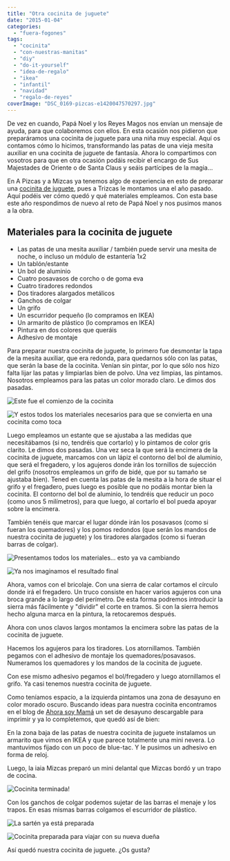 ```yaml
---
title: "Otra cocinita de juguete"
date: "2015-01-04"
categories:
  - "fuera-fogones"
tags:
  - "cocinita"
  - "con-nuestras-manitas"
  - "diy"
  - "do-it-yourself"
  - "idea-de-regalo"
  - "ikea"
  - "infantil"
  - "navidad"
  - "regalo-de-reyes"
coverImage: "DSC_0169-pizcas-e1420047570297.jpg"
---
```


De vez en cuando, Papá Noel y los Reyes Magos nos envían un mensaje de ayuda, para que colaboremos con ellos. En esta ocasión nos pidieron que preparáramos una cocinita de juguete para una niña muy especial. Aquí os contamos cómo lo hicimos, transformando las patas de una vieja mesita auxiliar en una cocinita de juguete de fantasía. Ahora lo compartimos con vosotros para que en otra ocasión podáis recibir el encargo de Sus Majestades de Oriente o de Santa Claus y seáis partícipes de la magia...

En A Pizcas y a Mizcas ya tenemos algo de experiencia en esto de preparar una [cocinita de juguete](/cocinita-infantil-handmade/ "Cocinita de juguete de Trizcas"), pues a Trizcas le montamos una el año pasado. Aquí podéis ver cómo quedó y qué materiales empleamos. Con esta base este año respondimos de nuevo al reto de Papá Noel y nos pusimos manos a la obra.

## Materiales para la cocinita de juguete

- Las patas de una mesita auxiliar / también puede servir una mesita de noche, o incluso un módulo de estantería 1x2
- Un tablón/estante
- Un bol de aluminio
- Cuatro posavasos de corcho o de goma eva
- Cuatro tiradores redondos
- Dos tiradores alargados metálicos
- Ganchos de colgar
- Un grifo
- Un escurridor pequeño (lo compramos en IKEA)
- Un armarito de plástico (lo compramos en IKEA)
- Pintura en dos colores que queráis
- Adhesivo de montaje

Para preparar nuestra cocinita de juguete, lo primero fue desmontar la tapa de la mesita auxiliar, que era redonda, para quedarnos sólo con las patas, que serán la base de la cocinita. Venían sin pintar, por lo que sólo nos hizo falta lijar las patas y limpiarlas bien de polvo. Una vez limpias, las pintamos. Nosotros empleamos para las patas un color morado claro. Le dimos dos pasadas.

![Este fue el comienzo de la cocinita](images/DSC_0371-pizcas.jpg)

![Y estos todos los materiales necesarios para que se convierta en una cocinita como toca](images/DSC_0372-pizcas.jpg)

Luego empleamos un estante que se ajustaba a las medidas que necesitábamos (si no, tendréis que cortarlo) y lo pintamos de color gris clarito. Le dimos dos pasadas. Una vez seca la que será la encimera de la cocinita de juguete, marcamos con un lápiz el contorno del bol de aluminio, que será el fregadero, y los agujeros donde irán los tornillos de sujección del grifo (nosotros empleamos un grifo de bidé, que por su tamaño se ajustaba bien). Tened en cuenta las patas de la mesita a la hora de situar el grifo y el fregadero, pues luego es posible que no podáis montar bien la cocinita. El contorno del bol de aluminio, lo tendréis que reducir un poco (como unos 5 milímetros), para que luego, al cortarlo el bol pueda apoyar sobre la encimera.

También tenéis que marcar el lugar dónde irán los posavasos (como si fueran los quemadores) y los pomos redondos (que serán los mandos de nuestra cocinita de juguete) y los tiradores alargados (como si fueran barras de colgar).

![Presentamos todos los materiales... esto ya va cambiando](images/DSC_0366-pizcas.jpg)

![Ya nos imaginamos el resultado final](images/DSC_0367-pizcas.jpg)

Ahora, vamos con el bricolaje. Con una sierra de calar cortamos el círculo donde irá el fregadero. Un truco consiste en hacer varios agujeros con una broca grande a lo largo del perímetro. De esta forma podremos introducir la sierra más fácilmente y "dividir" el corte en tramos. Si con la sierra hemos hecho alguna marca en la pintura, la retocaremos después.

Ahora con unos clavos largos montamos la encimera sobre las patas de la cocinita de juguete.

Hacemos los agujeros para los tiradores. Los atornillamos. También pegamos con el adhesivo de montaje los quemadores/posavasos. Numeramos los quemadores y los mandos de la cocinita de juguete.

Con ese mismo adhesivo pegamos el bol/fregadero y luego atornillamos el grifo. Ya casi tenemos nuestra cocinita de juguete.

Como teníamos espacio, a la izquierda pintamos una zona de desayuno en color morado oscuro. Buscando ideas para nuestra cocinita encontramos en el blog de [Ahora soy Mamá](http://ahorasoymama.com/comida-de-juguete-de-papel-set-de-desayuno-descargable-gratis/ "Set desayuno imprimible") un set de desayuno descargable para imprimir y ya lo completemos, que quedó así de bien:

En la zona baja de las patas de nuestra cocinita de juguete instalamos un armarito que vimos en IKEA y que parece totalmente una mini nevera. Lo mantuvimos fijado con un poco de blue-tac. Y le pusimos un adhesivo en forma de reloj.

Luego, la iaia Mizcas preparó un mini delantal que Mizcas bordó y un trapo de cocina.

![Cocinita terminada!](images/DSC_0189-pizcas.jpg)

Con los ganchos de colgar podemos sujetar de las barras el menaje y los trapos. En esas mismas barras colgamos el escurridor de plástico.

![La sartén ya está preparada](images/DSC_0184-pizcas.jpg)

![Cocinita preparada para viajar con su nueva dueña](images/DSC_0169-pizcas-e1420047570297.jpg)

Así quedó nuestra cocinita de juguete. ¿Os gusta?
